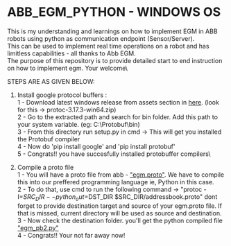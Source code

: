 # ABB_EGM_PYTHON - WINDOWS OS
This is my understanding and learnings on how to implement EGM in ABB robots using python as communication endpoint (Sensor/Server).\
This can be used to implement real time operations on a robot and has limitless capabilities - all thanks to Abb EGM.\
The purpose of this repository is to provide detailed start to end instruction on how to implement egm. Your welcome\


STEPS ARE AS GIVEN BELOW:

1) Install google protocol buffers :\
   1 - Download latest windows release from assets section in [here](https://github.com/protocolbuffers/protobuf/releases). (look for this ->  protoc-3.17.3-win64.zip)\
   2 - Go to the extracted path and search for bin folder. Add this path to your system variable. (eg: C:\Protobuf\bin)\
   3 - From this directory run setup.py in cmd -> This will get you installed the Protobuf compiler\
   4 - Now do 'pip install google' and 'pip install protobuf'\
   5 - Congrats!! you have succesfully installed protobuffer compilers\
   
2) Compile a proto file\
   1 - You will have a proto file from abb - ["egm.proto"](https://github.com/ros-industrial/abb_libegm/blob/master/proto/egm.proto). We have to compile this into our preffered programming language ie, Python in this case.\
   2 - To do that, use cmd to run the following command -> "protoc -I=$SRC_DIR --python_out=$DST_DIR $SRC_DIR/addressbook.proto" dont forget to provide destination target and source of your egm.proto file. If that is missed, current directory will be used as source and destination.\
   3 - Now check the destination folder. you'll get the python compiled file ["egm_pb2.py"](https://github.com/bestin-07/ABB_EGM_PYTHON/blob/main/Python/egm_pb2.py)\
   4 - Congrats!! Your not far away now! 
